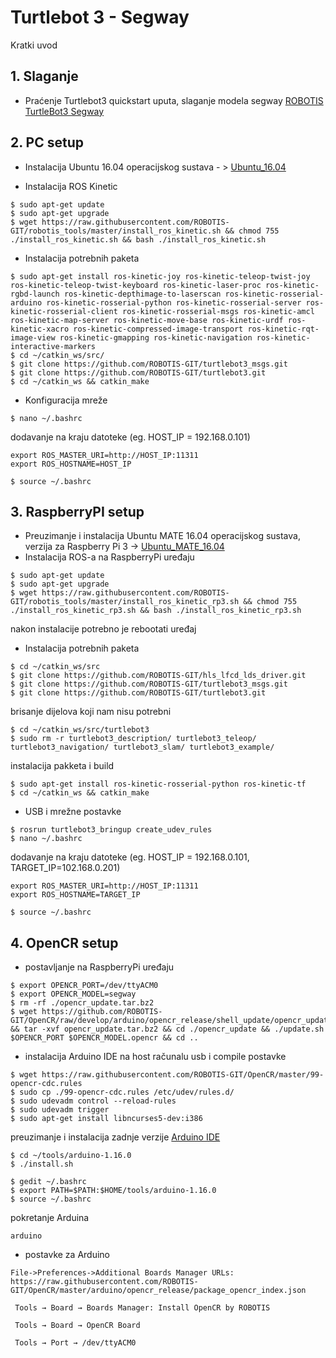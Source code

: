# Turtlebot 3 - Segway

Kratki uvod

## 1. Slaganje

* Praćenje Turtlebot3 quickstart uputa, slaganje modela segway [ROBOTIS TurtleBot3 Segway](https://cad.onshape.com/documents/f369a265c003df3767a37472/w/42e27bfc98b5e204f5a483fe/e/5b993b12303647b7aa5484f2)

## 2. PC setup

* Instalacija Ubuntu 16.04 operacijskog sustava - > [Ubuntu_16.04](https://www.ubuntu.com/download/desktop)

* Instalacija ROS Kinetic
```
$ sudo apt-get update
$ sudo apt-get upgrade
$ wget https://raw.githubusercontent.com/ROBOTIS-GIT/robotis_tools/master/install_ros_kinetic.sh && chmod 755 ./install_ros_kinetic.sh && bash ./install_ros_kinetic.sh
```

* Instalacija potrebnih paketa
```
$ sudo apt-get install ros-kinetic-joy ros-kinetic-teleop-twist-joy ros-kinetic-teleop-twist-keyboard ros-kinetic-laser-proc ros-kinetic-rgbd-launch ros-kinetic-depthimage-to-laserscan ros-kinetic-rosserial-arduino ros-kinetic-rosserial-python ros-kinetic-rosserial-server ros-kinetic-rosserial-client ros-kinetic-rosserial-msgs ros-kinetic-amcl ros-kinetic-map-server ros-kinetic-move-base ros-kinetic-urdf ros-kinetic-xacro ros-kinetic-compressed-image-transport ros-kinetic-rqt-image-view ros-kinetic-gmapping ros-kinetic-navigation ros-kinetic-interactive-markers
$ cd ~/catkin_ws/src/
$ git clone https://github.com/ROBOTIS-GIT/turtlebot3_msgs.git
$ git clone https://github.com/ROBOTIS-GIT/turtlebot3.git
$ cd ~/catkin_ws && catkin_make
```

* Konfiguracija mreže
```
$ nano ~/.bashrc
```
dodavanje na kraju datoteke (eg. HOST_IP = 192.168.0.101)
```
export ROS_MASTER_URI=http://HOST_IP:11311
export ROS_HOSTNAME=HOST_IP
```
```
$ source ~/.bashrc
```
## 3. RaspberryPI setup

* Preuzimanje i instalacija Ubuntu MATE 16.04 operacijskog sustava, verzija za Raspberry Pi 3 ->  [Ubuntu_MATE_16.04](https://ubuntu-mate.org/download/)
* Instalacija ROS-a na RaspberryPi uređaju
```
$ sudo apt-get update
$ sudo apt-get upgrade
$ wget https://raw.githubusercontent.com/ROBOTIS-GIT/robotis_tools/master/install_ros_kinetic_rp3.sh && chmod 755 ./install_ros_kinetic_rp3.sh && bash ./install_ros_kinetic_rp3.sh
```
nakon instalacije potrebno je rebootati uređaj

* Instalacija potrebnih paketa
```
$ cd ~/catkin_ws/src
$ git clone https://github.com/ROBOTIS-GIT/hls_lfcd_lds_driver.git
$ git clone https://github.com/ROBOTIS-GIT/turtlebot3_msgs.git
$ git clone https://github.com/ROBOTIS-GIT/turtlebot3.git
```
brisanje dijelova koji nam nisu potrebni
```
$ cd ~/catkin_ws/src/turtlebot3
$ sudo rm -r turtlebot3_description/ turtlebot3_teleop/ turtlebot3_navigation/ turtlebot3_slam/ turtlebot3_example/
```
instalacija pakketa i build
```
$ sudo apt-get install ros-kinetic-rosserial-python ros-kinetic-tf
$ cd ~/catkin_ws && catkin_make
```

* USB i mrežne postavke
```
$ rosrun turtlebot3_bringup create_udev_rules
$ nano ~/.bashrc
```
dodavanje na kraju datoteke (eg. HOST_IP = 192.168.0.101, TARGET_IP=102.168.0.201)
```
export ROS_MASTER_URI=http://HOST_IP:11311
export ROS_HOSTNAME=TARGET_IP
```
```
$ source ~/.bashrc
```
## 4. OpenCR setup

* postavljanje na RaspberryPi uređaju
```
$ export OPENCR_PORT=/dev/ttyACM0
$ export OPENCR_MODEL=segway
$ rm -rf ./opencr_update.tar.bz2
$ wget https://github.com/ROBOTIS-GIT/OpenCR/raw/develop/arduino/opencr_release/shell_update/opencr_update.tar.bz2 && tar -xvf opencr_update.tar.bz2 && cd ./opencr_update && ./update.sh $OPENCR_PORT $OPENCR_MODEL.opencr && cd ..
```
* instalacija Arduino IDE na host računalu
usb i compile postavke
```
$ wget https://raw.githubusercontent.com/ROBOTIS-GIT/OpenCR/master/99-opencr-cdc.rules
$ sudo cp ./99-opencr-cdc.rules /etc/udev/rules.d/
$ sudo udevadm control --reload-rules
$ sudo udevadm trigger
$ sudo apt-get install libncurses5-dev:i386
```
preuzimanje i instalacija zadnje verzije [Arduino IDE](https://www.arduino.cc/en/Main/Software)
```
$ cd ~/tools/arduino-1.16.0
$ ./install.sh

$ gedit ~/.bashrc
$ export PATH=$PATH:$HOME/tools/arduino-1.16.0
$ source ~/.bashrc
```
pokretanje Arduina
```
arduino
```
* postavke za Arduino
```
File->Preferences->Additional Boards Manager URLs: https://raw.githubusercontent.com/ROBOTIS-GIT/OpenCR/master/arduino/opencr_release/package_opencr_index.json
```
```
 Tools → Board → Boards Manager: Install OpenCR by ROBOTIS
```
```
 Tools → Board → OpenCR Board
```
```
 Tools → Port → /dev/ttyACM0
```






